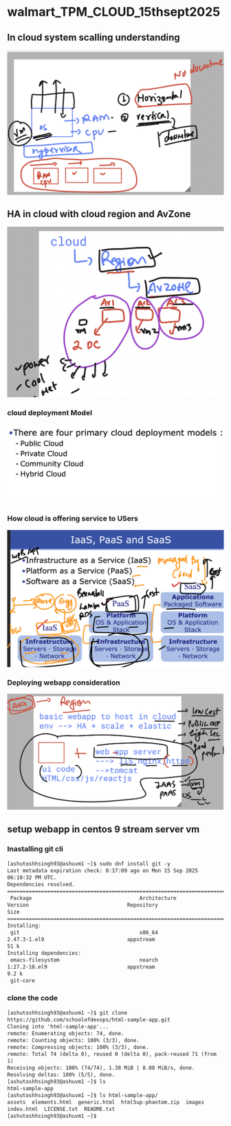 # walmart_TPM_CLOUD_15thsept2025

## In cloud system  scalling understanding 

<img src="scale1.png">

## HA in cloud with cloud region and AvZone 

<img src="scale2.png">

### cloud deployment Model 

<img src="model1.png">

### How cloud is offering service to USers

<img src="model2.png">

### Deploying webapp consideration 

<img src="model3.png">

## setup webapp in centos 9 stream server vm 

### Inastalling git cli 

```
[ashutoshhsingh93@ashuvm1 ~]$ sudo dnf install git -y 
Last metadata expiration check: 0:17:09 ago on Mon 15 Sep 2025 06:10:32 PM UTC.
Dependencies resolved.
===============================================================================================================================================
 Package                                   Architecture              Version                                Repository                    Size
===============================================================================================================================================
Installing:
 git                                       x86_64                    2.47.3-1.el9                           appstream                     51 k
Installing dependencies:
 emacs-filesystem                          noarch                    1:27.2-18.el9                          appstream                    9.2 k
 git-core                    

 ```

 ### clone the code 

 ```
 [ashutoshhsingh93@ashuvm1 ~]$ git clone https://github.com/schoolofdevops/html-sample-app.git
Cloning into 'html-sample-app'...
remote: Enumerating objects: 74, done.
remote: Counting objects: 100% (3/3), done.
remote: Compressing objects: 100% (3/3), done.
remote: Total 74 (delta 0), reused 0 (delta 0), pack-reused 71 (from 1)
Receiving objects: 100% (74/74), 1.38 MiB | 8.08 MiB/s, done.
Resolving deltas: 100% (5/5), done.
[ashutoshhsingh93@ashuvm1 ~]$ ls
html-sample-app
[ashutoshhsingh93@ashuvm1 ~]$ ls html-sample-app/
assets  elements.html  generic.html  html5up-phantom.zip  images  index.html  LICENSE.txt  README.txt
[ashutoshhsingh93@ashuvm1 ~]$ 

```
